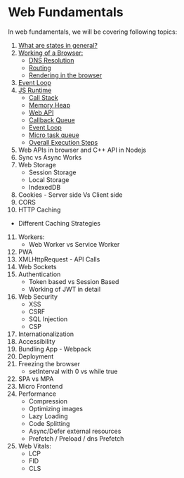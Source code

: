 # Web Fundamentals

In web fundamentals, we will be covering following topics:

1. [What are states in general?](https://github.com/ishwarrimal/frontend-interview-preps/tree/main/Web%20Fundamentals/Basics#what-are-states)
2. [Working of a Browser:](https://github.com/ishwarrimal/frontend-interview-preps/tree/main/Web%20Fundamentals/Basics#working-of-a-browser)
   - [DNS Resolution](https://github.com/ishwarrimal/frontend-interview-preps/tree/main/Web%20Fundamentals/Basics#dns-resolution)
   - [Routing](https://github.com/ishwarrimal/frontend-interview-preps/tree/main/Web%20Fundamentals/Basics#routing)
   - [Rendering in the browser](https://github.com/ishwarrimal/frontend-interview-preps/tree/main/Web%20Fundamentals/Basics#rendering-in-the-browser)
3. [Event Loop](https://github.com/ishwarrimal/frontend-interview-preps/tree/main/Web%20Fundamentals/Basics#event-loop)
4. [JS Runtime](https://github.com/ishwarrimal/frontend-interview-preps/tree/main/Web%20Fundamentals/Basics#javascript-runtime)
   - [Call Stack](https://github.com/ishwarrimal/frontend-interview-preps/tree/main/Web%20Fundamentals/Basics#callstack)
   - [Memory Heap](https://github.com/ishwarrimal/frontend-interview-preps/tree/main/Web%20Fundamentals/Basics#memory-heap)
   - [Web API](https://github.com/ishwarrimal/frontend-interview-preps/tree/main/Web%20Fundamentals/Basics#web-api)
   - [Callback Queue](https://github.com/ishwarrimal/frontend-interview-preps/tree/main/Web%20Fundamentals/Basics#callback-queue)
   - [Event Loop](https://github.com/ishwarrimal/frontend-interview-preps/tree/main/Web%20Fundamentals/Basics#event-loop-1)
   - [Micro task queue](https://github.com/ishwarrimal/frontend-interview-preps/tree/main/Web%20Fundamentals/Basics#micro-task-queue)
   - [Overall Execution Steps](https://github.com/ishwarrimal/frontend-interview-preps/tree/main/Web%20Fundamentals/Basics#overall-execution-steps)
5. Web APIs in browser and C++ API in Nodejs
6. Sync vs Async Works
7. Web Storage
   - Session Storage
   - Local Storage
   - IndexedDB
8. Cookies - Server side Vs Client side
9. CORS
10. HTTP Caching

- Different Caching Strategies

11. Workers:
    - Web Worker vs Service Worker
12. PWA
13. XMLHttpRequest - API Calls
14. Web Sockets
15. Authentication
    - Token based vs Session Based
    - Working of JWT in detail
16. Web Security
    - XSS
    - CSRF
    - SQL Injection
    - CSP
17. Internationalization
18. Accessibility
19. Bundling App - Webpack
20. Deployment
21. Freezing the browser
    - setInterval with 0 vs while true
22. SPA vs MPA
23. Micro Frontend
24. Performance
    - Compression
    - Optimizing images
    - Lazy Loading
    - Code Splitting
    - Async/Defer external resources
    - Prefetch / Preload / dns Prefetch
25. Web Vitals:
    - LCP
    - FID
    - CLS
